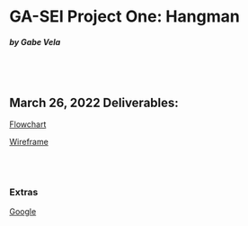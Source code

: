 # GA-SEI Project One: Hangman 
##### by Gabe Vela

<br>
<br>

## March 26, 2022 Deliverables:

[Flowchart](https://www.figma.com/file/KnI8eSATgpP4hkiDNMGXxB/Flowchart-Project-One---Hangman-by-Gabe-Vela?node-id=576%3A141)

[Wireframe](https://www.figma.com/file/KnI8eSATgpP4hkiDNMGXxB/Flowchart-Project-One---Hangman-by-Gabe-Vela?node-id=576%3A141)

<br>
<br>

### Extras
<a href="https://www.google.com/">Google</a>
 